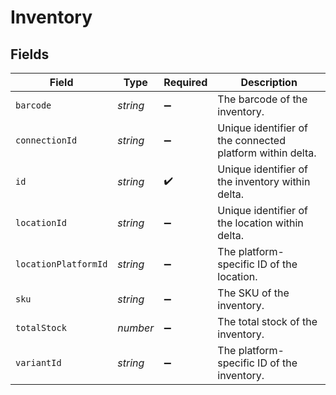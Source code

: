 # Inventory


## Fields

| Field                                                     | Type                                                      | Required                                                  | Description                                               |
| --------------------------------------------------------- | --------------------------------------------------------- | --------------------------------------------------------- | --------------------------------------------------------- |
| `barcode`                                                 | *string*                                                  | :heavy_minus_sign:                                        | The barcode of the inventory.                             |
| `connectionId`                                            | *string*                                                  | :heavy_minus_sign:                                        | Unique identifier of the connected platform within delta. |
| `id`                                                      | *string*                                                  | :heavy_check_mark:                                        | Unique identifier of the inventory within delta.          |
| `locationId`                                              | *string*                                                  | :heavy_minus_sign:                                        | Unique identifier of the location within delta.           |
| `locationPlatformId`                                      | *string*                                                  | :heavy_minus_sign:                                        | The platform-specific ID of the location.                 |
| `sku`                                                     | *string*                                                  | :heavy_minus_sign:                                        | The SKU of the inventory.                                 |
| `totalStock`                                              | *number*                                                  | :heavy_minus_sign:                                        | The total stock of the inventory.                         |
| `variantId`                                               | *string*                                                  | :heavy_minus_sign:                                        | The platform-specific ID of the inventory.                |